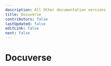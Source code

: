 ```yaml
---
description: All Other documentation versions
title: Docuverse
contributors: false
lastUpdated: false
editLink: false
next: false
---
```


# Docuverse

<br />
<br />

<div
  v-for="link in links"
  :key="link.text"
  class="version-link"
>
  <VPLVersionLink
    :text="link.text"
    :href="link.href"
    :prerelease="link.prerelease"
    :stable="link.stable"
    :edge="link.edge"
  />
</div>

<br />

<div>
  <VPLVersionLink :dev="true" :text="aliases.dev" href="/v/dev/" />
</div>

<script setup>
import {useTags} from '@lando/vitepress-theme-default-plus';
import {VPLCollectionPage, VPLCollectionPageSection, VPLCollectionPageTitle, VPLVersionLink} from '@lando/vitepress-theme-default-plus';

const {aliases, links} = useTags();
</script>
